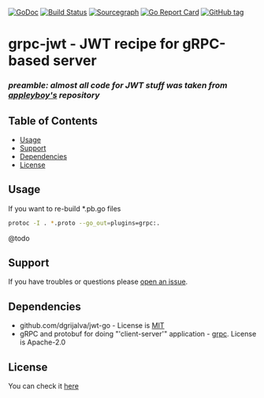 [![GoDoc](https://godoc.org/github.com/LdDl/grpc-jwt?status.svg)](https://godoc.org/github.com/LdDl/grpc-jwt)
[![Build Status](https://travis-ci.com/LdDl/grpc-jwt.svg?branch=master)](https://travis-ci.com/LdDl/grpc-jwt)
[![Sourcegraph](https://sourcegraph.com/github.com/LdDl/grpc-jwt/-/badge.svg)](https://sourcegraph.com/github.com/LdDl/grpc-jwt?badge)
[![Go Report Card](https://goreportcard.com/badge/github.com/LdDl/grpc-jwt)](https://goreportcard.com/report/github.com/LdDl/grpc-jwt)
[![GitHub tag](https://img.shields.io/github/tag/LdDl/grpc-jwt.svg)](https://github.com/LdDl/grpc-jwt/releases)

# grpc-jwt - JWT recipe for gRPC-based server

### *preamble: almost all code for JWT stuff was taken from [appleyboy's](https://github.com/appleboy/gin-jwt#jwt-middleware-for-gin-framework) repository*

## Table of Contents
- [Usage](#usage)
- [Support](#support)
- [Dependencies](#dependencies)
- [License](#license)


## Usage

If you want to re-build *.pb.go files
```bash
protoc -I . *.proto --go_out=plugins=grpc:.
```
@todo

## Support
If you have troubles or questions please [open an issue](https://github.com/LdDl/grpc-jwt/issues/new).

## Dependencies
* github.com/dgrijalva/jwt-go - License is [MIT](https://github.com/dgrijalva/jwt-go/blob/master/LICENSE)
* gRPC and protobuf for doing "'client-server'" application - [grpc](https://github.com/grpc/grpc-go). License is Apache-2.0

## License
You can check it [here](https://github.com/LdDl/grpc-jwt/blob/master/LICENSE.md)

